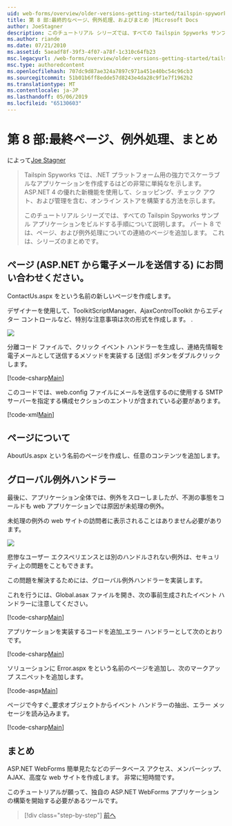```yaml
---
uid: web-forms/overview/older-versions-getting-started/tailspin-spyworks/tailspin-spyworks-part-8
title: 第 8 部:最終的なページ、例外処理、およびまとめ |Microsoft Docs
author: JoeStagner
description: このチュートリアル シリーズでは、すべての Tailspin Spyworks サンプル アプリケーションをビルドする手順について説明します。 パート 8 では、ページ、および例外に関する、連絡先ページを追加します.
ms.author: riande
ms.date: 07/21/2010
ms.assetid: 5aeadf8f-39f3-4f07-a78f-1c310c64fb23
msc.legacyurl: /web-forms/overview/older-versions-getting-started/tailspin-spyworks/tailspin-spyworks-part-8
msc.type: authoredcontent
ms.openlocfilehash: 707dc9d87ae324a7897c971a451e40bc54c96cb3
ms.sourcegitcommit: 51b01b6ff8edde57d8243e4da28c9f1e7f1962b2
ms.translationtype: MT
ms.contentlocale: ja-JP
ms.lasthandoff: 05/06/2019
ms.locfileid: "65130603"
---
```

# <a name="part-8-final-pages-exception-handling-and-conclusion"></a>第 8 部:最終ページ、例外処理、まとめ

によって[Joe Stagner](https://github.com/JoeStagner)

> Tailspin Spyworks では、.NET プラットフォーム用の強力でスケーラブルなアプリケーションを作成するはどの非常に単純なを示します。 ASP.NET 4 の優れた新機能を使用して、ショッピング、チェック アウト、および管理を含む、オンライン ストアを構築する方法を示します。
> 
> このチュートリアル シリーズでは、すべての Tailspin Spyworks サンプル アプリケーションをビルドする手順について説明します。 パート 8 では、ページ、および例外処理についての連絡のページを追加します。 これは、シリーズのまとめです。

## <a id="_Toc260221680"></a>  ページ (ASP.NET から電子メールを送信する) にお問い合わせください。

ContactUs.aspx をという名前の新しいページを作成します。

デザイナーを使用して、ToolkitScriptManager、AjaxControlToolkit からエディター コントロールなど、特別な注意事項は次の形式を作成します。 .

![](tailspin-spyworks-part-8/_static/image1.jpg)

分離コード ファイルで、クリック イベント ハンドラーを生成し、連絡先情報を電子メールとして送信するメソッドを実装する [送信] ボタンをダブルクリックします。

[!code-csharp[Main](tailspin-spyworks-part-8/samples/sample1.cs)]

このコードでは、web.config ファイルにメールを送信するのに使用する SMTP サーバーを指定する構成セクションのエントリが含まれている必要があります。

[!code-xml[Main](tailspin-spyworks-part-8/samples/sample2.xml)]

## <a id="_Toc260221681"></a>  ページについて

AboutUs.aspx という名前のページを作成し、任意のコンテンツを追加します。

## <a id="_Toc260221682"></a>  グローバル例外ハンドラー

最後に、アプリケーション全体では、例外をスローしましたが、不測の事態をコールドも web アプリケーションでは原因が未処理の例外。

未処理の例外の web サイトの訪問者に表示されることはありません必要があります。

![](tailspin-spyworks-part-8/_static/image2.jpg)

悲惨なユーザー エクスペリエンスとは別のハンドルされない例外は、セキュリティ上の問題をこともできます。

この問題を解決するためには、グローバル例外ハンドラーを実装します。

これを行うには、Global.asax ファイルを開き、次の事前生成されたイベント ハンドラーに注意してください。

[!code-csharp[Main](tailspin-spyworks-part-8/samples/sample3.cs)]

アプリケーションを実装するコードを追加\_エラー ハンドラーとして次のとおりです。

[!code-csharp[Main](tailspin-spyworks-part-8/samples/sample4.cs)]

ソリューションに Error.aspx をという名前のページを追加し、次のマークアップ スニペットを追加します。

[!code-aspx[Main](tailspin-spyworks-part-8/samples/sample5.aspx)]

ページで今すぐ\_要求オブジェクトからイベント ハンドラーの抽出、エラー メッセージを読み込みます。

[!code-csharp[Main](tailspin-spyworks-part-8/samples/sample6.cs)]

## <a id="_Toc260221683"></a>  まとめ

ASP.NET WebForms 簡単見たなどのデータベース アクセス、メンバーシップ、AJAX、高度な web サイトを作成します。 非常に短時間です。

このチュートリアルが願って、独自の ASP.NET WebForms アプリケーションの構築を開始する必要があるツールです。

> [!div class="step-by-step"]
> [前へ](tailspin-spyworks-part-7.md)
